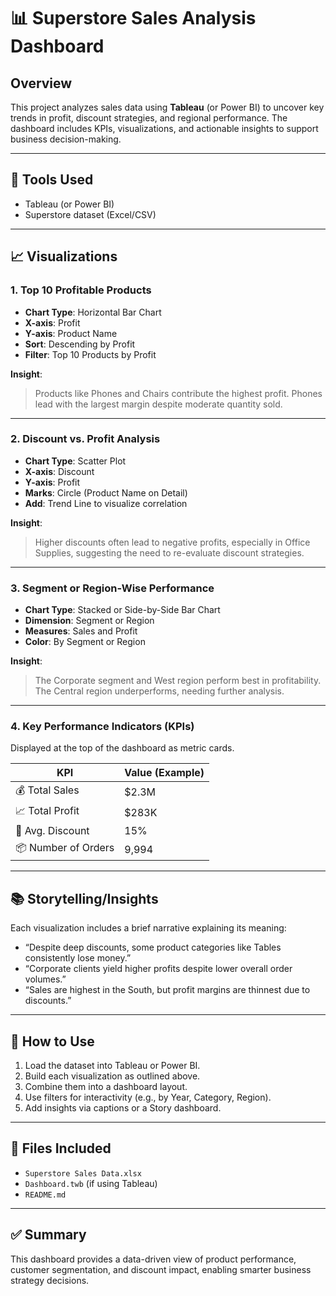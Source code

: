# 📊 Superstore Sales Analysis Dashboard

## Overview
This project analyzes sales data using **Tableau** (or Power BI) to uncover key trends in profit, discount strategies, and regional performance. The dashboard includes KPIs, visualizations, and actionable insights to support business decision-making.

---

## 🔧 Tools Used
- Tableau (or Power BI)
- Superstore dataset (Excel/CSV)

---

## 📈 Visualizations

### 1. Top 10 Profitable Products
- **Chart Type**: Horizontal Bar Chart
- **X-axis**: Profit  
- **Y-axis**: Product Name  
- **Sort**: Descending by Profit  
- **Filter**: Top 10 Products by Profit  

**Insight**:  
> Products like Phones and Chairs contribute the highest profit. Phones lead with the largest margin despite moderate quantity sold.

---

### 2. Discount vs. Profit Analysis
- **Chart Type**: Scatter Plot
- **X-axis**: Discount  
- **Y-axis**: Profit  
- **Marks**: Circle (Product Name on Detail)  
- **Add**: Trend Line to visualize correlation  

**Insight**:  
> Higher discounts often lead to negative profits, especially in Office Supplies, suggesting the need to re-evaluate discount strategies.

---

### 3. Segment or Region-Wise Performance
- **Chart Type**: Stacked or Side-by-Side Bar Chart
- **Dimension**: Segment or Region  
- **Measures**: Sales and Profit  
- **Color**: By Segment or Region  

**Insight**:  
> The Corporate segment and West region perform best in profitability. The Central region underperforms, needing further analysis.

---

### 4. Key Performance Indicators (KPIs)
Displayed at the top of the dashboard as metric cards.

| KPI               | Value (Example)     |
|------------------|---------------------|
| 💰 Total Sales    | \$2.3M              |
| 📈 Total Profit   | \$283K              |
| 🎯 Avg. Discount  | 15%                 |
| 📦 Number of Orders | 9,994            |

---

## 📚 Storytelling/Insights
Each visualization includes a brief narrative explaining its meaning:
- “Despite deep discounts, some product categories like Tables consistently lose money.”
- “Corporate clients yield higher profits despite lower overall order volumes.”
- “Sales are highest in the South, but profit margins are thinnest due to discounts.”

---

## 🧾 How to Use
1. Load the dataset into Tableau or Power BI.
2. Build each visualization as outlined above.
3. Combine them into a dashboard layout.
4. Use filters for interactivity (e.g., by Year, Category, Region).
5. Add insights via captions or a Story dashboard.

---

## 📁 Files Included
- `Superstore Sales Data.xlsx`
- `Dashboard.twb` (if using Tableau)
- `README.md`

---

## ✅ Summary
This dashboard provides a data-driven view of product performance, customer segmentation, and discount impact, enabling smarter business strategy decisions.


